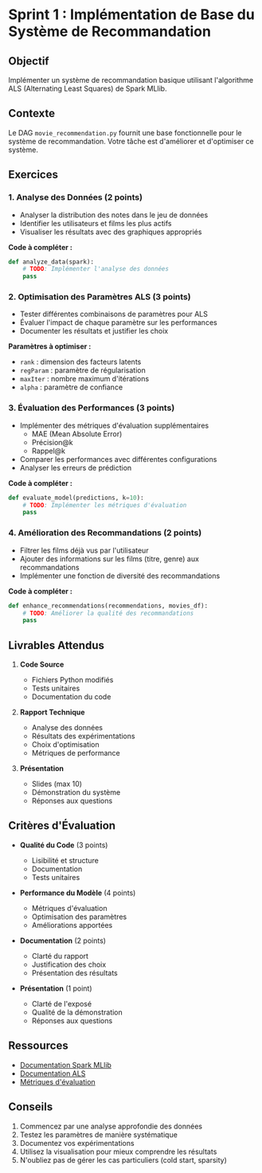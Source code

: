 # Sprint 1 : Implémentation de Base du Système de Recommandation

## Objectif
Implémenter un système de recommandation basique utilisant l'algorithme ALS (Alternating Least Squares) de Spark MLlib.

## Contexte
Le DAG `movie_recommendation.py` fournit une base fonctionnelle pour le système de recommandation. Votre tâche est d'améliorer et d'optimiser ce système.

## Exercices

### 1. Analyse des Données (2 points)
- Analyser la distribution des notes dans le jeu de données
- Identifier les utilisateurs et films les plus actifs
- Visualiser les résultats avec des graphiques appropriés

**Code à compléter :**
```python
def analyze_data(spark):
    # TODO: Implémenter l'analyse des données
    pass
```

### 2. Optimisation des Paramètres ALS (3 points)
- Tester différentes combinaisons de paramètres pour ALS
- Évaluer l'impact de chaque paramètre sur les performances
- Documenter les résultats et justifier les choix

**Paramètres à optimiser :**
- `rank` : dimension des facteurs latents
- `regParam` : paramètre de régularisation
- `maxIter` : nombre maximum d'itérations
- `alpha` : paramètre de confiance

### 3. Évaluation des Performances (3 points)
- Implémenter des métriques d'évaluation supplémentaires
  - MAE (Mean Absolute Error)
  - Précision@k
  - Rappel@k
- Comparer les performances avec différentes configurations
- Analyser les erreurs de prédiction

**Code à compléter :**
```python
def evaluate_model(predictions, k=10):
    # TODO: Implémenter les métriques d'évaluation
    pass
```

### 4. Amélioration des Recommandations (2 points)
- Filtrer les films déjà vus par l'utilisateur
- Ajouter des informations sur les films (titre, genre) aux recommandations
- Implémenter une fonction de diversité des recommandations

**Code à compléter :**
```python
def enhance_recommendations(recommendations, movies_df):
    # TODO: Améliorer la qualité des recommandations
    pass
```

## Livrables Attendus

1. **Code Source**
   - Fichiers Python modifiés
   - Tests unitaires
   - Documentation du code

2. **Rapport Technique**
   - Analyse des données
   - Résultats des expérimentations
   - Choix d'optimisation
   - Métriques de performance

3. **Présentation**
   - Slides (max 10)
   - Démonstration du système
   - Réponses aux questions

## Critères d'Évaluation

- **Qualité du Code** (3 points)
  - Lisibilité et structure
  - Documentation
  - Tests unitaires

- **Performance du Modèle** (4 points)
  - Métriques d'évaluation
  - Optimisation des paramètres
  - Améliorations apportées

- **Documentation** (2 points)
  - Clarté du rapport
  - Justification des choix
  - Présentation des résultats

- **Présentation** (1 point)
  - Clarté de l'exposé
  - Qualité de la démonstration
  - Réponses aux questions

## Ressources

- [Documentation Spark MLlib](https://spark.apache.org/docs/latest/ml-guide.html)
- [Documentation ALS](https://spark.apache.org/docs/latest/ml-collaborative-filtering.html)
- [Métriques d'évaluation](https://en.wikipedia.org/wiki/Evaluation_measures_(information_retrieval))

## Conseils

1. Commencez par une analyse approfondie des données
2. Testez les paramètres de manière systématique
3. Documentez vos expérimentations
4. Utilisez la visualisation pour mieux comprendre les résultats
5. N'oubliez pas de gérer les cas particuliers (cold start, sparsity) 